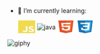 
<hearder>
            <link rel="stylesheet" href="https://cdn.jsdelivr.net/gh/devicons/devicon@v2.15.1/devicon.min.css">
        </hearder>  


- 🌱 I’m currently learning:   <div style="display: inline_block">

  <img align="center" alt="Js" height="30" width="40" src="https://raw.githubusercontent.com/devicons/devicon/master/icons/javascript/javascript-plain.svg">
   <img  align="center" alt="java" height="30" width="40" src="https://cdn.jsdelivr.net/gh/devicons/devicon/icons/java/java-original.svg">
  <img align="center" alt="HTML" height="30" width="40" src="https://raw.githubusercontent.com/devicons/devicon/master/icons/html5/html5-original.svg">
  <img align="center" alt="CSS" height="30" width="40" src="https://raw.githubusercontent.com/devicons/devicon/master/icons/css3/css3-original.svg">
  
</div>


![giphy](https://user-images.githubusercontent.com/113739903/233843511-379fbd8f-0c06-424a-a3a9-daeea40537e4.gif)




          
       
          
           
           
